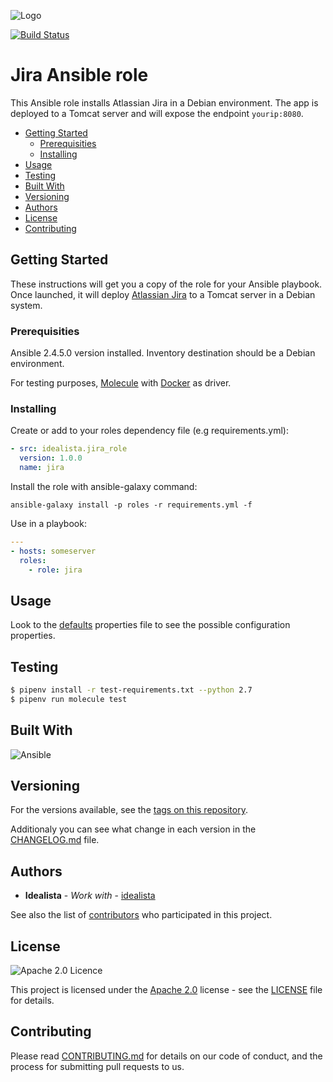 ![Logo](https://raw.githubusercontent.com/idealista/jira_role/master/logo.gif)

[![Build Status](https://travis-ci.org/idealista/jira_role.png)](https://travis-ci.org/idealista/jira_role)

# Jira Ansible role

This Ansible role installs Atlassian Jira in a Debian environment. The app is deployed to a Tomcat server and will expose the endpoint `yourip:8080`.

- [Getting Started](#getting-started)
	- [Prerequisities](#prerequisities)
	- [Installing](#installing)
- [Usage](#usage)
- [Testing](#testing)
- [Built With](#built-with)
- [Versioning](#versioning)
- [Authors](#authors)
- [License](#license)
- [Contributing](#contributing)

## Getting Started

These instructions will get you a copy of the role for your Ansible playbook. Once launched, it will deploy [Atlassian Jira](https://www.atlassian.com/software/jira/) to a Tomcat server in a Debian system.

### Prerequisities

Ansible 2.4.5.0 version installed.
Inventory destination should be a Debian environment.

For testing purposes, [Molecule](https://molecule.readthedocs.io/) with [Docker](https://www.docker.com/) as driver.

### Installing

Create or add to your roles dependency file (e.g requirements.yml):

``` yml
- src: idealista.jira_role
  version: 1.0.0
  name: jira
```

Install the role with ansible-galaxy command:

```
ansible-galaxy install -p roles -r requirements.yml -f
```

Use in a playbook:

``` yml
---
- hosts: someserver
  roles:
    - role: jira
```

## Usage

Look to the [defaults](defaults/main.yml) properties file to see the possible configuration properties.

## Testing

```sh
$ pipenv install -r test-requirements.txt --python 2.7
$ pipenv run molecule test
```

## Built With

![Ansible](https://img.shields.io/badge/ansible-2.3.1.0-green.svg)

## Versioning

For the versions available, see the [tags on this repository](https://github.com/idealista/jira_role/tags).

Additionaly you can see what change in each version in the [CHANGELOG.md](CHANGELOG.md) file.

## Authors

* **Idealista** - *Work with* - [idealista](https://github.com/idealista)

See also the list of [contributors](https://github.com/idealista/jira_role/contributors) who participated in this project.

## License

![Apache 2.0 Licence](https://img.shields.io/hexpm/l/plug.svg)

This project is licensed under the [Apache 2.0](https://www.apache.org/licenses/LICENSE-2.0) license - see the [LICENSE](LICENSE) file for details.

## Contributing

Please read [CONTRIBUTING.md](.github/CONTRIBUTING.md) for details on our code of conduct, and the process for submitting pull requests to us.
